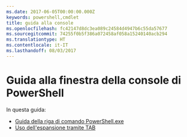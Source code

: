 ```yaml
---
ms.date: 2017-06-05T00:00:00.000Z
keywords: powershell,cmdlet
title: guida alla console
ms.openlocfilehash: fc42147d8dc3ea089c24584d4947b6c55da57677
ms.sourcegitcommit: 74255f0b5f386a072458af058a15240140acb294
ms.translationtype: HT
ms.contentlocale: it-IT
ms.lasthandoff: 08/03/2017
---
```

#  <a name="powershell-console-window-guide"></a>Guida alla finestra della console di PowerShell

In questa guida:
-  [Guida della riga di comando PowerShell.exe](console/PowerShell.exe-Command-Line-Help.md)
-  [Uso dell'espansione tramite TAB](console/Using-Tab-Expansion.md)

